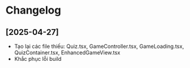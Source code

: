 
# Changelog

## [2025-04-27]
- Tạo lại các file thiếu: Quiz.tsx, GameController.tsx, GameLoading.tsx, QuizContainer.tsx, EnhancedGameView.tsx
- Khắc phục lỗi build

